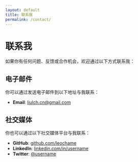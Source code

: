 ```yaml
---
layout: default
title: 联系我
permalink: /contact/
---
```


# 联系我

如果你有任何问题、反馈或合作机会，欢迎通过以下方式联系我：

## 电子邮件

你可以通过发送电子邮件到以下地址与我联系：
- **Email**: [liulch.cn@gmail.com](mailto:liulch.cn@gmail.com)

## 社交媒体

你也可以通过以下社交媒体平台与我联系：
- **GitHub**: [github.com/leochame](https://github.com/leochame)
- **LinkedIn**: [linkedin.com/in/username](https://linkedin.com/in/username)
- **Twitter**: [@username](https://twitter.com/username)

